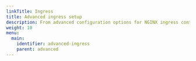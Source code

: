 ```yaml
---
linkTitle: Ingress
title: Advanced ingress setup
description: From advanced configuration options for NGINX ingress controller, to running multiple ingress controllers, this sections provides some great depth around ingress.
weight: 10
menu:
  main:
    identifier: advanced-ingress
    parent: advanced
---
```

